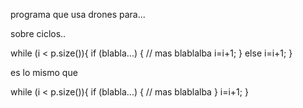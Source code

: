programa que usa drones para...

sobre ciclos..

while (i < p.size()){
	if (blabla...) {
		// mas blablalba
		i=i+1;
	}
	else 
		i=i+1;
}

es lo mismo que

while (i < p.size()){
	if (blabla...) {
		// mas blablalba
	}
	i=i+1;
}
